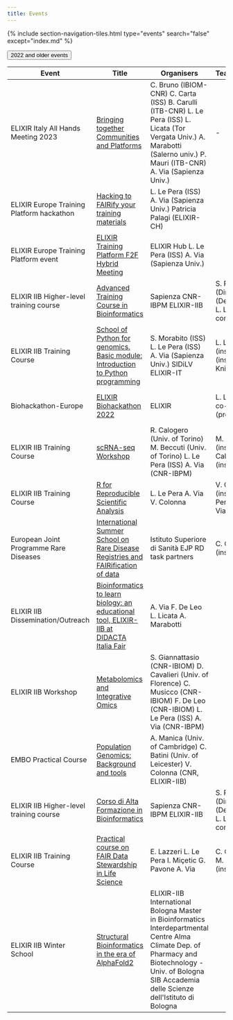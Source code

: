 ```yaml
---
title: Events
---
```

{% include section-navigation-tiles.html type="events" search="false" except="index.md" %}


<table class="table">
  
  <thead>
   
  <th>Event</th> <th>Title</th> <th>Organisers</th> <th>Teachers/Helpers</th> <th>Venue</th> <th>Date</th> <th>State</th>
  </thead>    

  <tbody>
    <tr>
        <td>ELIXIR Italy All Hands Meeting 2023</td>
        <td> <a href="/2023-04-26-Computational_Methods_for_Epitrascriptomics_Bari">Bringing together Communities and Platforms</a></td>
        <td>C. Bruno (IBIOM-CNR) C. Carta (ISS)  B. Carulli (ITB-CNR) L. Le Pera (ISS) L. Licata (Tor Vergata Univ.) A. Marabotti (Salerno univ.) P. Mauri (ITB-CNR) A. Via (Sapienza Univ.)</td>
        <td>-</td>
        <td>Sala Marconi, CNR Headquarters Rome,Italy hybrid</td>
        <td>Sept 25-26 2023</td>
        <td>-</td>

  </tr>
  <tr>
   <td>ELIXIR Europe Training Platform hackathon</td>
   <td><a href="">Hacking to FAIRify your training materials</a></td> 
   <td>L. Le Pera (ISS) A. Via (Sapienza Univ.) Patricia Palagi (ELIXIR-CH)</td>
   <td></td>
   <td>Casa dell'Aviatore Rome,Italy <font color="orange">hybrid</font></td>
   <td>Mar 09-10 2023</td>
   <td><font color="grey"><b>closed</b></font></td>
</tr> 
<tr>
   <td>ELIXIR Europe Training Platform event</td>
   <td><a href= "https://elixir-europe.org/events/elixir-training-platform-f2f-hybrid-meeting">ELIXIR Training Platform F2F Hybrid Meeting</a></td> 
   <td>ELIXIR Hub L. Le Pera (ISS) A. Via (Sapienza Univ.)</td>
   <td></td>
   <td>Casa dell'Aviatore Rome,Italy <font color="orange">hybrid</font></td>
   <td>Mar 07-09 2023</td>
   <td><font color="grey"><b>closed</b></font></td>
</tr>
<tr>
<td>ELIXIR IIB Higher-level training course</td>
   <td><a href= "https://sites.google.com/uniroma1.it/cafbioinfo-eng/home?authuser=0"> Advanced Training Course in Bioinformatics</a></td>
   <td>Sapienza CNR-IBPM ELIXIR-IIB</td>
   <td>S. Pascarella (Director) A. Via (Deputy Director) L. Le Pera (scient. comm.)</td>
   <td>Sapienza Univ. of Rome <font color="orange">hyprid</font></td>
   <td>Feb - Oct 2023</td>
   <td><font color="grey"><b>closed</b></font></td>
</tr>
<button class="button"> 2022 and older events
  <tr>
     <td>ELIXIR IIB Training Course</td>
     <td><a href="https://elixir-iib-training.github.io/website/2022/11/22/School_Python_genomics_Basic_module.html">School of Python for genomics. Basic module: Introduction to Python programming</a></td> 
     <td>S. Morabito (ISS) L. Le Pera (ISS) A. Via (Sapienza Univ.) SIDiLV ELIXIR-IT</td>
     <td>L. Le Pera (instructor) A. Via (instructor) A. Knijn (instructor)</td>
     <td>Italian National Institute of Health (ISS)</td>
     <td>Nov 22-25 2022</td>
     <td><font color="grey"><b>closed</b></font></td>
  </tr>
  <tr>
     <td>Biohackathon-Europe</td>
     <td><a href="https://www.biohackathon-europe.org/index.html">ELIXIR Biohackathon 2022</a></td>
     <td>ELIXIR</td>
     <td>L. Le Pera (project co-lead) A. Via (project lead)</td>
     <td>Les Berges de Seine, France <font color="orange">hybrid</font></td>
     <td>Nov 7-11 2022</td>
     <td><font color="grey"><b>closed</b></font></td>
  </tr>
  <tr>
     <td>ELIXIR IIB Training Course</td>
     <td><a href="https://elixir-iib-training.github.io/website/2022/09/28/scRNA-seq-Workshop.html">scRNA-seq Workshop</a></td> 
     <td>R. Calogero (Univ. of Torino) M. Beccuti (Univ. of Torino) L. Le Pera (ISS)  A. Via (CNR-IBPM)</td>
     <td>M. Beccuti (instructor) R. Calogero (instructor)</td>
     <td>University of Torino</td>
     <td>Sep 28-30 2022</td>
     <td><font color="grey"><b>closed</b></font></td>
  </tr>
  <tr>
     <td>ELIXIR IIB Training Course</td>
     <td><a href="https://elixir-iib-training.github.io/website/2022/09/27/SWC_RforReproducibleScientificAnalysis-online.html">R for Reproducible Scientific Analysis</a></td> 
     <td>L. Le Pera A. Via V. Colonna</td>
     <td>V. Colonna (instructor) L. Le Pera (helper) A. Via (helper)</td>
     <td><font color="blue">on-line</font></td>
     <td>Sep 27-30 2022</td>
     <td><font color="grey"><b>closed</b></font></td>
  </tr>
  <tr>
     <td>European Joint Programme Rare Diseases</td>
         <td><a href="https://www.ejprarediseases.org/event/international-summer-school-on-rare-disease-registries-and-fairification-of-data/">International Summer School on Rare Disease Registries and FAIRification of data</a></td> 
     <td>Istituto Superiore di Sanità EJP RD task partners</td>
     <td>C. Carta (instructor)</td>
     <td><font color="blue">on-line</font></td>
     <td>Sep 26-30 2022</td>
     <td><font color="grey"><b>closed</b></font></td>
  </tr>
  <tr>
     <td>ELIXIR IIB Dissemination/Outreach</td>
     <td><a href="https://www.cnr.it/it/evento/17852">Bioinformatics to learn biology: an educational tool, ELIXIR-IIB at DIDACTA Italia Fair</a></td>
     <td>A. Via F. De Leo L. Licata A. Marabotti</td>
     <td></td>
     <td>Fortezza da Basso of Florence</td>
     <td>May 20 2022</td>
     <td><font color="grey"><b>closed</b></font></td>
  </tr>
  <tr>
     <td>ELIXIR IIB Workshop</td>
     <td><a href="https://elixir-iib-training.github.io/website/2022/04/28/metabolomics-and-integrative-omics-Bari.html">Metabolomics and Integrative Omics</a></td>
     <td>S. Giannattasio (CNR-IBIOM)  D. Cavalieri (Univ. of Florence) C. Musicco (CNR-IBIOM)   F. De Leo (CNR-IBIOM)   L. Le Pera (ISS)   A. Via (CNR-IBPM)</td>
     <td></td>
     <td>CNR Research Area of Bari</td>
     <td>Apr 28-29 2022</td>
     <td><font color="grey"><b>closed</b></font></td>
  </tr>
  <tr>
     <td>EMBO Practical Course</td>
     <td><a href="https://elixir-iib-training.github.io/website/2022/03/22/population-genomics-online.html">Population Genomics: Background and tools</a></td>
     <td>A. Manica (Univ. of Cambridge) C. Batini (Univ. of Leicester) V. Colonna (CNR, ELIXIR-IIB)</td>
     <td></td>
     <td><font color="blue">on-line</font></td>
     <td>Mar 22-30 2022</td>
     <td><font color="grey"><b>closed</b></font></td>
  </tr>
  <tr>
  <td>ELIXIR IIB Higher-level training course</td>
     <td><a href="https://sites.google.com/uniroma1.it/altaformazione-bioinformatica">Corso di Alta Formazione in Bioinformatics</a></td>
     <td>Sapienza CNR-IBPM ELIXIR-IIB</td>
     <td>S. Pascarella (Director) A. Via (Deputy Director) L. Le Pera (scient. comm.)</td>
     <td>Sapienza Univ. of Rome <font color="orange">hyprid</font></td>
     <td>Feb - Oct 2022</td>
     <td><font color="grey"><b>closed</b></font></td>
  </tr>
  <tr>
     <td>ELIXIR IIB Training Course</td>
     <td><a href="https://elixir-iib-training.github.io/website/2022/02/16/FAIR_Data_Stewardship-online.html">Practical course on FAIR Data Stewardship in Life Science</a></td>
     <td>E. Lazzeri L. Le Pera I. Miçetic G. Pavone A. Via</td>
     <td>C. Carta (speaker) M. Chiara (instructor)</td>
     <td><font color="blue">on-line</font></td>
     <td>Mar 2,4,7,9,11 2022 (new dates)</td>
     <td><font color="grey"><b>closed</b></font></td>
  </tr>
  <tr>
     <td>ELIXIR IIB Winter School</td>
     <td><a href="http://www.biocomp.unibo.it/~school2022/">Structural Bioinformatics in the era of AlphaFold2</a></td>
     <td height="50">ELIXIR-IIB International Bologna Master in Bioinformatics Interdepartmental Centre Alma Climate Dep. of Pharmacy and Biotechnology - Univ. of Bologna SIB Accademia delle Scienze dell'Istituto di Bologna</td>
     <td></td>
     <td><font color="blue">online</font></td>
     <td>Feb 9-25 2022</td>
     <td><font color="grey"><b>closed</b></font></td>  
  </tr>  
  
</button>  
  
  
  
  
  
  
  
  </tbody>

</table>
